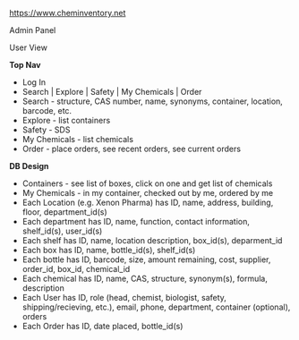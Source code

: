 https://www.cheminventory.net



Admin Panel

User View



**Top Nav**

- Log In
- Search | Explore | Safety | My Chemicals | Order
- Search - structure, CAS number, name, synonyms, container, location, barcode, etc.
- Explore - list containers
- Safety - SDS
- My Chemicals - list chemicals
- Order - place orders, see recent orders, see current orders



**DB Design**

- Containers - see list of boxes, click on one and get list of chemicals
- My Chemicals - in my container, checked out by me, ordered by me
- Each Location (e.g. Xenon Pharma) has ID, name, address, building, floor, department_id(s)
- Each department has ID, name, function, contact information, shelf_id(s), user_id(s)
- Each shelf has ID, name, location description, box_id(s), deparment_id
- Each box has ID, name, bottle_id(s), shelf_id(s)
- Each bottle has ID, barcode, size, amount remaining, cost, supplier, order_id, box_id, chemical_id
- Each chemical has ID, name, CAS, structure, synonym(s), formula, description
- Each User has ID, role (head, chemist, biologist, safety, shipping/recieving, etc.), email, phone, department, container (optional), orders
- Each Order has ID, date placed, bottle_id(s)